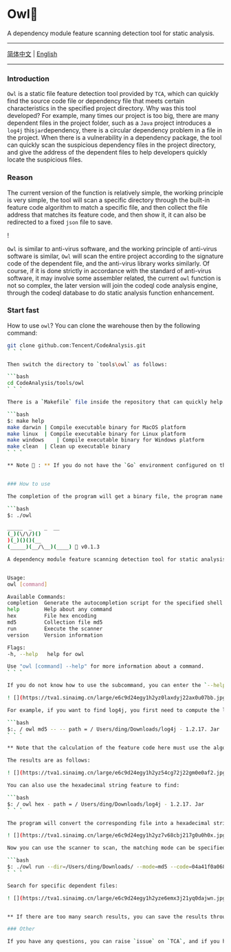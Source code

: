 # Owl🦉

A dependency module feature scanning detection tool for static analysis.

---

[简体中文](./README.md) | [English](./README_EN.md)

---

### Introduction

`Owl` is a static file feature detection tool provided by `TCA`, which can quickly find the source code file or dependency file that meets certain characteristics in the specified project directory. Why was this tool developed? For example, many times our project is too big, there are many dependent files in the project folder, such as a `Java` project introduces a `log4j` this` jar `dependency, there is a circular dependency problem in a file in the project. When there is a vulnerability in a dependency package, the tool can quickly scan the suspicious dependency files in the project directory, and give the address of the dependent files to help developers quickly locate the suspicious files.

### Reason

The current version of the function is relatively simple, the working principle is very simple, the tool will scan a specific directory through the built-in feature code algorithm to match a specific file, and then collect the file address that matches its feature code, and then show it, it can also be redirected to a fixed `json` file to save.

! [](https://tva1.sinaimg.cn/large/e6c9d24egy1h2yvkgtmbwj20lo0ca0tl.jpg)

`Owl` is similar to anti-virus software, and the working principle of anti-virus software is similar, `Owl` will scan the entire project according to the signature code of the dependent file, and the anti-virus library works similarly. Of course, if it is done strictly in accordance with the standard of anti-virus software, it may involve some assembler related, the current `owl` function is not so complex, the later version will join the codeql code analysis engine, through the codeql database to do static analysis function enhancement.

### Start fast

How to use `owl`? You can clone the warehouse then by the following command:

```bash
git clone github.com:Tencent/CodeAnalysis.git
` ` `

Then switch the directory to `tools\owl` as follows:

```bash
cd CodeAnalysis/tools/owl
` ` `

There is a `Makefile` file inside the repository that can quickly help you build binaries for the corresponding platform, for example:

```bash
$: make help
make darwin	| Compile executable binary for MacOS platform
make linux	| Compile executable binary for Linux platform
make windows	| Compile executable binary for Windows platform
make clean	| Clean up executable binary
` ` `

** Note 📢 : ** If you do not have the `Go` environment configured on the machine, please configure the `Go` development environment before normal compilation, compilation cost binary you need to have `Go` cross-compilation knowledge, if there are problems welcome to `issued`.


### How to use

The completion of the program will get a binary file, the program name is` owl `, as follows` owl `execution effect, some subcommand parameters have been listed:

```bash
$: ./owl

_____  _    _  __
(_)(\/\/)()
)(_)()()(__
(_____)(__/\__)(____) 🦉 v0.1.3

A dependency module feature scanning detection tool for static analysis.


Usage:
owl [command]

Available Commands:
completion  Generate the autocompletion script for the specified shell
help        Help about any command
hex         File hex encoding
md5         Collection file md5
run         Execute the scanner
version     Version information

Flags:
-h, --help   help for owl

Use "owl [command] --help" for more information about a command.
` ` `

If you do not know how to use the subcommand, you can enter the `--help` parameter after the corresponding subcommand to get help information:

! [](https://tva1.sinaimg.cn/large/e6c9d24egy1h2yz0laxdyj22ax0u07bb.jpg)

For example, if you want to find log4j, you first need to compute the log4j signature code through owl, as follows:

```bash
$:. / owl md5 -- -- path = / Users/ding/Downloads/log4j - 1.2.17. Jar
` ` `

** Note that the calculation of the feature code here must use the algorithm of the `owl` program, because the algorithm of the `owl` in the large file I use the fractional data block scheme to calculate, improve the running speed of the program, so if the use of other software algorithms then there will be problems! **

The results are as follows:

! [](https://tva1.sinaimg.cn/large/e6c9d24egy1h2yz54cg72j22gm0e0af2.jpg)

You can also use the hexadecimal string feature to find:

```bash
$: / owl hex - path = / Users/ding/Downloads/log4j - 1.2.17. Jar
` ` `

The program will convert the corresponding file into a hexadecimal string display, as shown below:

! [](https://tva1.sinaimg.cn/large/e6c9d24egy1h2yz7v68cbj217g0u0h0x.jpg)

Now you can use the scanner to scan, the matching mode can be specified as` md5 `or` hex `, more modes may be added in the future, the command is as follows:

```bash
$: ./owl run --dir=/Users/ding/Downloads/ --mode=md5 --code=04a41f0a068986f0f73485cf507c0f40
` ` `

Search for specific dependent files:

! [](https://tva1.sinaimg.cn/large/e6c9d24egy1h2yze6emx3j21yq0dajwn.jpg)


** If there are too many search results, you can save the results through the `--out` parameter to save in a file, the file format is` json `! **

### Other

If you have any questions, you can raise `issue` on `TCA`, and if you have questions about this tool, you can add `owl` label on `issue` 🤝.
